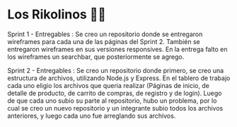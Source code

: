# Los Rikolinos 👨‍🍳
 
Sprint 1 - Entregables : Se creo un repositorio donde se entregaron wireframes para cada una de las páginas del Sprint 2. También se entregaron wireframes en sus versiones responsives. En la entrega falto en los wireframes un searchbar, que posteriormente se agrego.

Sprint 2 - Entregables : Se creo un repositorio donde primero, se creo una estructura de archivos, utilizando Node.js y Express.
 En el tablero de trabajo cada uno eligio los archivos que queria realizar (Páginas de inicio, de detalle de producto, de carrito de compras, de registro y de login). Luego de que cada uno subio su parte al repositorio, hubo un problema, por lo cual se creo un nuevo repositorio y un integrante subio todos los archivos anteriores, y luego cada uno fue arreglando sus archivos.   

